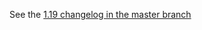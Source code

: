 See the [1.19 changelog in the master branch](https://github.com/kubernetes-sigs/gcp-compute-persistent-disk-csi-driver/blob/master/CHANGELOG/CHANGELOG-1.19.md)
